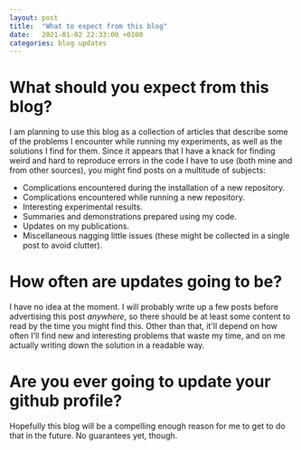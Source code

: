 ```yaml
---
layout: post
title:  "What to expect from this blog"
date:   2021-01-02 22:33:00 +0100
categories: blog updates
---
```


# What should you expect from this blog? 
I am planning to use this blog as a collection of articles that describe some of the problems I encounter while running my experiments, as well as the solutions I find for them. Since it appears that I have a knack for finding weird and hard to reproduce errors in the code I have to use (both mine and from other sources), you might find posts on a multitude of subjects:
* Complications encountered during the installation of a new repository. 
* Complications encountered while running a new repository. 
* Interesting experimental results.
* Summaries and demonstrations prepared using my code. 
* Updates on my publications.
* Miscellaneous nagging little issues (these might be collected in a single post to avoid clutter). 

# How often are updates going to be?
I have no idea at the moment. I will probably write up a few posts before advertising this post *anywhere*, so there should be at least some content to read by the time you might find this. Other than that, it'll depend on how often I'll find new and interesting problems that waste my time, and on me actually writing down the solution in a readable way. 

# Are you ever going to update your github profile? 
Hopefully this blog will be a compelling enough reason for me to get to do that in the future. No guarantees yet, though.